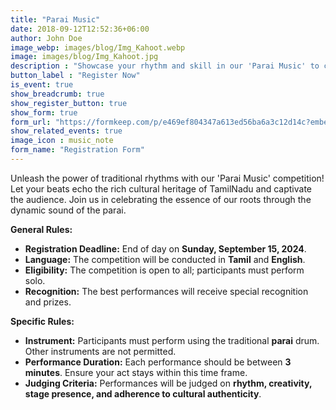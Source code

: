 ```yaml
---
title: "Parai Music"
date: 2018-09-12T12:52:36+06:00
author: John Doe
image_webp: images/blog/Img_Kahoot.webp
image: images/blog/Img_Kahoot.jpg
description : "Showcase your rhythm and skill in our 'Parai Music' to celebrate the vibrant heritage of Periyar!"
button_label : "Register Now"
is_event: true
show_breadcrumb: true
show_register_button: true
show_form: true
form_url: "https://formkeep.com/p/e469ef804347a613ed56ba6a3c12d14c?embedded=1"
show_related_events: true
image_icon : music_note
form_name: "Registration Form"
---
```



Unleash the power of traditional rhythms with our 'Parai Music' competition! Let your beats echo the rich cultural heritage of TamilNadu and captivate the audience. Join us in celebrating the essence of our roots through the dynamic sound of the parai.

**General Rules:**

- **Registration Deadline:** End of day on **Sunday, September 15, 2024**.
- **Language:** The competition will be conducted in **Tamil** and **English**.
- **Eligibility:** The competition is open to all; participants must perform solo.
- **Recognition:** The best performances will receive special recognition and prizes.

**Specific Rules:**

- **Instrument:** Participants must perform using the traditional **parai** drum. Other instruments are not permitted.
- **Performance Duration:** Each performance should be between **3 minutes**. Ensure your act stays within this time frame.
- **Judging Criteria:** Performances will be judged on **rhythm, creativity, stage presence, and adherence to cultural authenticity**.



